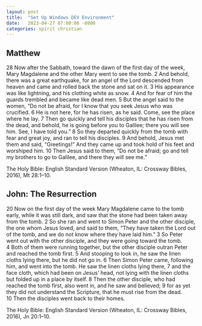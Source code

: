 ```yaml
---
layout: post
title:  "Set Up Windows DEV Environment"
date:   2023-04-27 07:00:00 -0800
categories: spirit christian
---
```


## Matthew

28 Now after the Sabbath, toward the dawn of the first day of the week, Mary Magdalene and the other Mary went to see the tomb. 2 And behold, there was a great earthquake, for an angel of the Lord descended from heaven and came and rolled back the stone and sat on it. 3 His appearance was like lightning, and his clothing white as snow. 4 And for fear of him the guards trembled and became like dead men. 5 But the angel said to the women, “Do not be afraid, for I know that you seek Jesus who was crucified. 6 He is not here, for he has risen, as he said. Come, see the place where he lay. 7 Then go quickly and tell his disciples that he has risen from the dead, and behold, he is going before you to Galilee; there you will see him. See, I have told you.” 8 So they departed quickly from the tomb with fear and great joy, and ran to tell his disciples. 9 And behold, Jesus met them and said, “Greetings!” And they came up and took hold of his feet and worshiped him. 10 Then Jesus said to them, “Do not be afraid; go and tell my brothers to go to Galilee, and there they will see me.” 

The Holy Bible: English Standard Version (Wheaton, IL: Crossway Bibles, 2016), Mt 28:1–10.

## John: The Resurrection

20 Now on the first day of the week Mary Magdalene came to the tomb early, while it was still dark, and saw that the stone had been taken away from the tomb. 2 So she ran and went to Simon Peter and the other disciple, the one whom Jesus loved, and said to them, “They have taken the Lord out of the tomb, and we do not know where they have laid him.” 3 So Peter went out with the other disciple, and they were going toward the tomb. 4 Both of them were running together, but the other disciple outran Peter and reached the tomb first. 5 And stooping to look in, he saw the linen cloths lying there, but he did not go in. 6 Then Simon Peter came, following him, and went into the tomb. He saw the linen cloths lying there, 7 and the face cloth, which had been on Jesus’ head, not lying with the linen cloths but folded up in a place by itself. 8 Then the other disciple, who had reached the tomb first, also went in, and he saw and believed; 9 for as yet they did not understand the Scripture, that he must rise from the dead. 10 Then the disciples went back to their homes. 

The Holy Bible: English Standard Version (Wheaton, IL: Crossway Bibles, 2016), Jn 20:1–10.